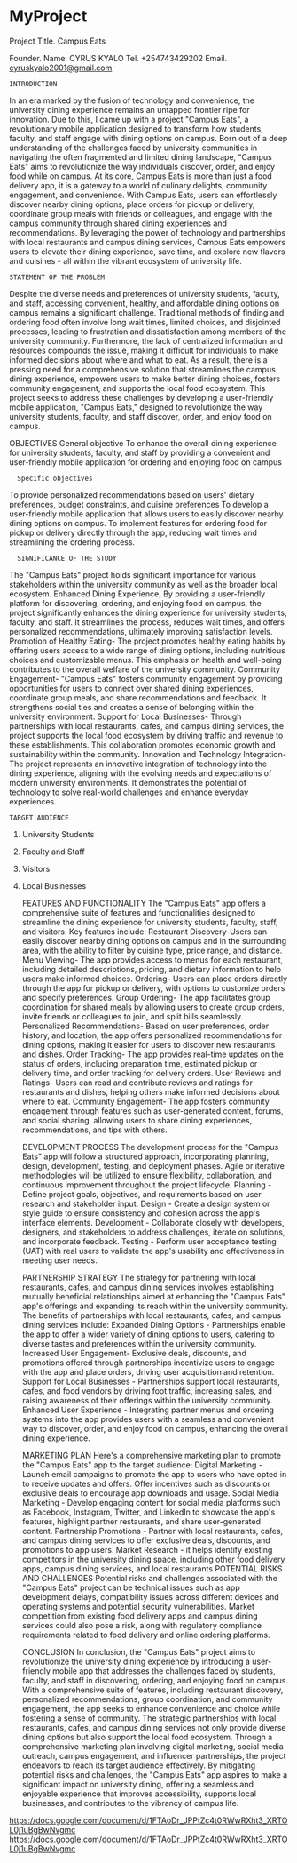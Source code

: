 # MyProject

Project Title.	 	Campus Eats

Founder. 		Name: 	CYRUS KYALO
			Tel.		+254743429202
			Email.		cyruskyalo2001@gmail.com

    INTRODUCTION
In an era marked by the fusion of technology and convenience, the university dining experience remains an untapped frontier ripe for innovation. Due to this, I came up with a project "Campus Eats", a revolutionary mobile application designed to transform how students, faculty, and staff engage with dining options on campus. Born out of a deep understanding of the challenges faced by university communities in navigating the often fragmented and limited dining landscape, "Campus Eats" aims to revolutionize the way individuals discover, order, and enjoy food while on campus.
At its core, Campus Eats is more than just a food delivery app, it is a gateway to a world of culinary delights, community engagement, and convenience. With Campus Eats, users can effortlessly discover nearby dining options, place orders for pickup or delivery, coordinate group meals with friends or colleagues, and engage with the campus community through shared dining experiences and recommendations. By leveraging the power of technology and partnerships with local restaurants and campus dining services, Campus Eats empowers users to elevate their dining experience, save time, and explore new flavors and cuisines - all within the vibrant ecosystem of university life.


    STATEMENT OF THE PROBLEM 
Despite the diverse needs and preferences of university students, faculty, and staff, accessing convenient, healthy, and affordable dining options on campus remains a significant challenge. Traditional methods of finding and ordering food often involve long wait times, limited choices, and disjointed processes, leading to frustration and dissatisfaction among members of the university community. Furthermore, the lack of centralized information and resources compounds the issue, making it difficult for individuals to make informed decisions about where and what to eat. As a result, there is a pressing need for a comprehensive solution that streamlines the campus dining experience, empowers users to make better dining choices, fosters community engagement, and supports the local food ecosystem. This project seeks to address these challenges by developing a user-friendly mobile application, "Campus Eats," designed to revolutionize the way university students, faculty, and staff discover, order, and enjoy food on campus.

 
 OBJECTIVES
      General objective
To enhance the overall dining experience for university students, faculty, and staff by providing a convenient and user-friendly mobile application for ordering and enjoying food on campus

      Specific objectives
To provide personalized recommendations based on users' dietary preferences, budget constraints, and cuisine preferences
To develop a user-friendly mobile application that allows users to easily discover nearby dining options on campus.
To implement features for ordering food for pickup or delivery directly through the app, reducing wait times and streamlining the ordering process.


      SIGNIFICANCE OF THE STUDY
The "Campus Eats" project holds significant importance for various stakeholders within the university community as well as the broader local ecosystem. 
Enhanced Dining Experience, By providing a user-friendly platform for discovering, ordering, and enjoying food on campus, the project significantly enhances the dining experience for university students, faculty, and staff. It streamlines the process, reduces wait times, and offers personalized recommendations, ultimately improving satisfaction levels.
Promotion of Healthy Eating- The project promotes healthy eating habits by offering users access to a wide range of dining options, including nutritious choices and customizable menus. This emphasis on health and well-being contributes to the overall welfare of the university community.
Community Engagement- "Campus Eats" fosters community engagement by providing opportunities for users to connect over shared dining experiences, coordinate group meals, and share recommendations and feedback. It strengthens social ties and creates a sense of belonging within the university environment.
Support for Local Businesses- Through partnerships with local restaurants, cafes, and campus dining services, the project supports the local food ecosystem by driving traffic and revenue to these establishments. This collaboration promotes economic growth and sustainability within the community.
Innovation and Technology Integration- The project represents an innovative integration of technology into the dining experience, aligning with the evolving needs and expectations of modern university environments. It demonstrates the potential of technology to solve real-world challenges and enhance everyday experiences.


    TARGET AUDIENCE
1. University Students
2. Faculty and Staff
3. Visitors
4. Local Businesses


    FEATURES AND FUNCTIONALITY
The "Campus Eats" app offers a comprehensive suite of features and functionalities designed to streamline the dining experience for university students, faculty, staff, and visitors. Key features include:
Restaurant Discovery-Users can easily discover nearby dining options on campus and in the surrounding area, with the ability to filter by cuisine type, price range, and distance.
Menu Viewing- The app provides access to menus for each restaurant, including detailed descriptions, pricing, and dietary information to help users make informed choices.
Ordering- Users can place orders directly through the app for pickup or delivery, with options to customize orders and specify preferences.
Group Ordering- The app facilitates group coordination for shared meals by allowing users to create group orders, invite friends or colleagues to join, and split bills seamlessly.
Personalized Recommendations- Based on user preferences, order history, and location, the app offers personalized recommendations for dining options, making it easier for users to discover new restaurants and dishes.
Order Tracking- The app provides real-time updates on the status of orders, including preparation time, estimated pickup or delivery time, and order tracking for delivery orders.
User Reviews and Ratings- Users can read and contribute reviews and ratings for restaurants and dishes, helping others make informed decisions about where to eat.
Community Engagement- The app fosters community engagement through features such as user-generated content, forums, and social sharing, allowing users to share dining experiences, recommendations, and tips with others.


    DEVELOPMENT PROCESS
The development process for the "Campus Eats" app will follow a structured approach, incorporating planning, design, development, testing, and deployment phases. Agile or iterative methodologies will be utilized to ensure flexibility, collaboration, and continuous improvement throughout the project lifecycle.
Planning - Define project goals, objectives, and requirements based on user research and stakeholder input.
Design - Create a design system or style guide to ensure consistency and cohesion across the app's interface elements.
Development - Collaborate closely with developers, designers, and stakeholders to address challenges, iterate on solutions, and incorporate feedback.
Testing - Perform user acceptance testing (UAT) with real users to validate the app's usability and effectiveness in meeting user needs.


    PARTNERSHIP STRATEGY
The strategy for partnering with local restaurants, cafes, and campus dining services involves establishing mutually beneficial relationships aimed at enhancing the "Campus Eats" app's offerings and expanding its reach within the university community.
The benefits of partnerships with local restaurants, cafes, and campus dining services include:
Expanded Dining Options - Partnerships enable the app to offer a wider variety of dining options to users, catering to diverse tastes and preferences within the university community.
Increased User Engagement- Exclusive deals, discounts, and promotions offered through partnerships incentivize users to engage with the app and place orders, driving user acquisition and retention.
Support for Local Businesses - Partnerships support local restaurants, cafes, and food vendors by driving foot traffic, increasing sales, and raising awareness of their offerings within the university community.
Enhanced User Experience - Integrating partner menus and ordering systems into the app provides users with a seamless and convenient way to discover, order, and enjoy food on campus, enhancing the overall dining experience.


    MARKETING PLAN
Here's a comprehensive marketing plan to promote the "Campus Eats" app to the target audience:
Digital Marketing - Launch email campaigns to promote the app to users who have opted in to receive updates and offers. Offer incentives such as discounts or exclusive deals to encourage app downloads and usage.
Social Media Marketing - Develop engaging content for social media platforms such as Facebook, Instagram, Twitter, and LinkedIn to showcase the app's features, highlight partner restaurants, and share user-generated content.
Partnership Promotions -  Partner with local restaurants, cafes, and campus dining services to offer exclusive deals, discounts, and promotions to app users. 
Market Research - it helps identify existing competitors in the university dining space, including other food delivery apps, campus dining services, and local restaurants
POTENTIAL RISKS AND CHALLENGES
Potential risks and challenges associated with the "Campus Eats" project can be technical issues such as app development delays, compatibility issues across different devices and operating systems and potential security vulnerabilities. Market competition from existing food delivery apps and campus dining services could also pose a risk, along with regulatory compliance requirements related to food delivery and online ordering platforms.


    CONCLUSION
In conclusion, the "Campus Eats" project aims to revolutionize the university dining experience by introducing a user-friendly mobile app that addresses the challenges faced by students, faculty, and staff in discovering, ordering, and enjoying food on campus. With a comprehensive suite of features, including restaurant discovery, personalized recommendations, group coordination, and community engagement, the app seeks to enhance convenience and choice while fostering a sense of community. The strategic partnerships with local restaurants, cafes, and campus dining services not only provide diverse dining options but also support the local food ecosystem. Through a comprehensive marketing plan involving digital marketing, social media outreach, campus engagement, and influencer partnerships, the project endeavors to reach its target audience effectively. By mitigating potential risks and challenges, the "Campus Eats" app aspires to make a significant impact on university dining, offering a seamless and enjoyable experience that improves accessibility, supports local businesses, and contributes to the vibrancy of campus life.




https://docs.google.com/document/d/1FTAoDr_JPPtZc4t0RWwRXht3_XRTOL0j1uBgBwNvgmc
https://docs.google.com/document/d/1FTAoDr_JPPtZc4t0RWwRXht3_XRTOL0j1uBgBwNvgmc
